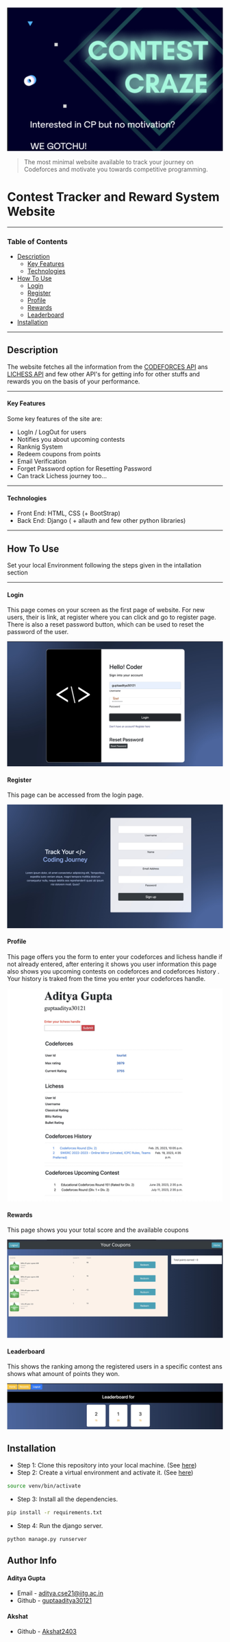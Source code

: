 ![](Images/image1.png)
> The most minimal website available to track your journey on Codeforces and motivate you towards competitive programming.

# Contest Tracker and Reward System Website 

---

### Table of Contents


  - [Description](#description)
      - [Key Features](#key-features)
      - [Technologies](#technologies)
  - [How To Use](#how-to-use)
      - [Login](#login)
      - [Register](#register)
      - [Profile](#profile)
      - [Rewards](#rewards)
      - [Leaderboard](#leaderboard)
  - [Installation](#installation)

---

## Description

The website fetches all the information from the [CODEFORCES API](https://codeforces.com/api/user.info?handles={codeforces_handle})
ans [LICHESS API](https://lichess.org/api/user/{lichess_handle}) and few other API's for getting info for other stuffs and rewards you on the basis of your performance.

---

#### Key Features
Some key features of the site are:
- LogIn / LogOut for users
- Notifies you about upcoming contests
- Ranknig System 
- Redeem coupons from points 
- Email Verification
- Forget Password option for Resetting Password
- Can track Lichess journey too...

---

#### Technologies

- Front End: HTML, CSS (+ BootStrap)
- Back End: Django ( + allauth and few other python libraries)

---

## How To Use

Set your local Environment following the steps given in the intallation section

---

#### Login

This page comes on your screen as the first page of website. For new users, their is link, at register where you can click and go to register page. There is also a reset password button, which can be used to reset the password of the user.

![](Images/login.jpeg)

#### Register

This page can be accessed from the login page.

![](Images/register.jpeg)


#### Profile

This page offers you the form to enter your codeforces and lichess handle if not already entered, after entering it shows you user information this page also shows you upcoming contests on codeforces and codeforces history . Your history is traked from the time you enter your codeforces handle.

![](Images/profile.jpeg)

#### Rewards

This page shows you your total score and the available coupons

![](Images/coupon.jpeg)

#### Leaderboard

This shows the ranking among the registered users in a specific contest ans shows what amount of points they won.

![](Images/leaderboard.jpeg)

## Installation

- Step 1: Clone this repository into your local machine. (See [here](https://docs.github.com/en/repositories/creating-and-managing-repositories/cloning-a-repository))
- Step 2: Create a virtual environment and activate it. (See [here](https://docs.python.org/3/tutorial/venv.html))
```bash
source venv/bin/activate
```
- Step 3: Install all the dependencies. 
```bash
pip install -r requirements.txt
```
- Step 4: Run the django server.
```bash
python manage.py runserver
```

## Author Info

#### Aditya Gupta

- Email - [aditya.cse21@iitg.ac.in](mailto:aditya.cse21@iitg.ac.in)
- Github - [guptaaditya30121](https://github.com/guptaaditya30121)

#### Akshat

- Github - [Akshat2403](https://github.com/Akshat2403)


